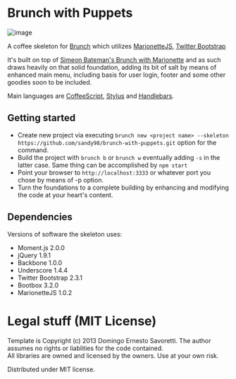 # Brunch with Puppets

![image](http://sandy98.ods.org/img/puppets.jpg)

A coffee skeleton for [Brunch](http://brunch.io/) which utilizes [MarionetteJS](http://marionettejs.com/), [Twitter Bootstrap](http://twitter.github.io/bootstrap/)

It's built on top of [Simeon Bateman's Brunch with Marionette](https://github.com/SimbCo/brunch-with-marionette) and as such draws heavily
on that solid foundation, adding its bit of salt by means of enhanced main menu, including basis for user login, footer and some other goodies
soon to be included.

Main languages are [CoffeeScript](http://coffeescript.org/),
[Stylus](http://learnboost.github.com/stylus/) and
[Handlebars](http://handlebarsjs.com/).

## Getting started
* Create new project via executing `brunch new <project name> --skeleton https://github.com/sandy98/brunch-with-puppets.git` option for the command.
* Build the project with `brunch b` or `brunch w` eventually adding `-s` in the latter case. Same thing can be accomplished by `npm start`
* Point your browser to `http://localhost:3333` or whatever port you chose by means of -p option.
* Turn the foundations to a complete building by enhancing and modifying the code at your heart's content.

## Dependencies
Versions of software the skeleton uses:

* Moment.js 2.0.0
* jQuery 1.9.1
* Backbone 1.0.0
* Underscore 1.4.4
* Twitter Bootstrap 2.3.1
* Bootbox 3.2.0
* MarionetteJS 1.0.2

# Legal stuff (MIT License)
Template is Copyright (c) 2013 Domingo Ernesto Savoretti.  The author assumes no rights or liablities for the code contained.  
All libraries are owned and licensed by the owners.  Use at your own risk.

Distributed under MIT license.
